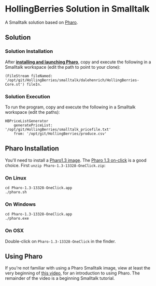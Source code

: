 # HollingBerries Solution in Smalltalk

A Smalltalk solution based on [Pharo][3]. 

## Solution

### Solution Installation

After [**installing and launching Pharo**](#pharo-installation), copy and execute the following in
a Smalltalk workspace (edit the path to point to your clone):

```Smalltalk
(FileStream fileNamed: '/opt/git/HollingBerries/smalltalk/dalehenrich/HollingBerries-Core.st') fileIn.
```
### Solution Execution

To run the program, copy and execute the following in a Smalltalk workspace (edit the paths):

```Smalltalk
HBPriceListGenerator 
    generatePriceList: '/opt/git/HollingBerries/smalltalk_pricefile.txt' 
    from: '/opt/git/HollingBerries/produce.csv'
```

## Pharo Installation

You'll need to install a [Pharo1.3 image][1]. The [Pharo 1.3
on-click][2] is a good choice. First 
`unzip Pharo-1.3-13328-OneClick.zip`:

### On Linux

```
cd Pharo-1.3-13328-OneClick.app
./pharo.sh 
```

### On Windows

```
cd Pharo-1.3-13328-OneClick.app
./pharo.exe
```

### On OSX

Double-click on `Pharo-1.3-13328-OneClick` in the finder.

## Using Pharo

If you're not familiar with using a Pharo Smalltalk image, view at least the very beginning of [this video][4], 
for an introduction to using Pharo. The remainder of the video is a beginning Smalltalk tutorial.

[1]: http://www.pharo-project.org/pharo-download/release-1-3
[2]: http://gforge.inria.fr/frs/download.php/30586/Pharo-1.3-13328-OneClick.zip
[3]: http://www.pharo-project.org/
[4]: http://www.pharocasts.com/2010/01/learn-smalltalk-with-profstef.html
